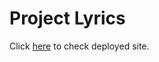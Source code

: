 # Project Lyrics

Click [here](https://lyrics-music-streaming.netlify.app/) to check deployed site.
